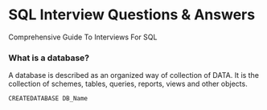 # SQL Interview Questions & Answers

Comprehensive Guide To Interviews For SQL

###  What is a database?

A database is described as an organized way of collection of DATA. It is the collection of schemes, tables, queries, reports, views and other objects.

```SQL
CREATEDATABASE DB_Name
```
